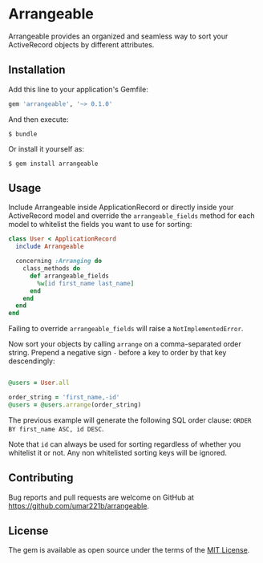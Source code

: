 # Arrangeable

Arrangeable provides an organized and seamless way to sort your ActiveRecord objects by different attributes.

## Installation

Add this line to your application's Gemfile:

```ruby
gem 'arrangeable', '~> 0.1.0'
```

And then execute:

    $ bundle

Or install it yourself as:

    $ gem install arrangeable

## Usage

Include Arrangeable inside ApplicationRecord or directly inside your ActiveRecord model and override the `arrangeable_fields` method for each model to whitelist the fields you want to use for sorting:

```ruby
class User < ApplicationRecord
  include Arrangeable

  concerning :Arranging do
    class_methods do
      def arrangeable_fields
        %w[id first_name last_name]
      end
    end
  end
end
```

Failing to override `arrangeable_fields` will raise a `NotImplementedError`.

Now sort your objects by calling `arrange` on a comma-separated order string. Prepend a negative sign `-` before a key to order by that key descendingly:

```ruby

@users = User.all

order_string = 'first_name,-id'
@users = @users.arrange(order_string)
```

The previous example will generate the following SQL order clause: `ORDER BY first_name ASC, id DESC`.

Note that `id` can always be used for sorting regardless of whether you whitelist it or not. Any non whitelisted sorting keys will be ignored.

## Contributing

Bug reports and pull requests are welcome on GitHub at https://github.com/umar221b/arrangeable.

## License

The gem is available as open source under the terms of the [MIT License](https://opensource.org/licenses/MIT).
